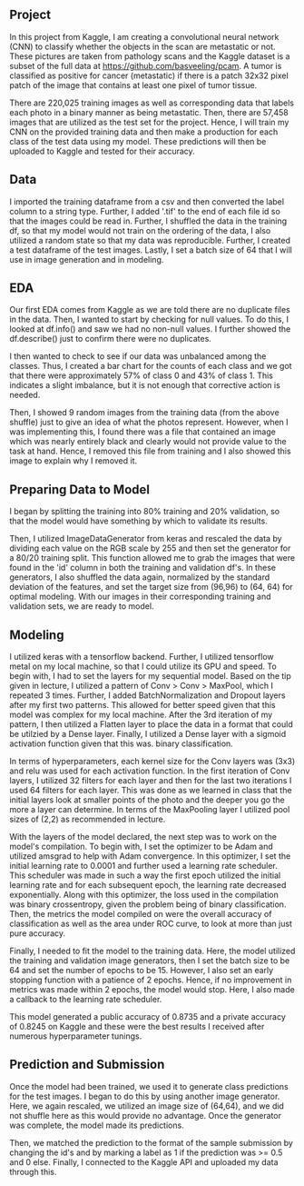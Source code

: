 ## Project

In this project from Kaggle, I am creating a convolutional neural network (CNN) to classify whether the objects in the scan are metastatic or not. These pictures are taken from pathology scans and the Kaggle dataset is a subset of the full data at https://github.com/basveeling/pcam. A tumor is classified as positive for cancer (metastatic) if there is a patch 32x32 pixel patch of the image that contains at least one pixel of tumor tissue.

There are 220,025 training images as well as corresponding data that labels each photo in a binary manner as being metastatic. Then, there are 57,458 images that are utilized as the test set for the project. Hence, I will train my CNN on the provided training data and then make a production for each class of the test data using my model. These predictions will then be uploaded to Kaggle and tested for their accuracy.

## Data

I imported the training dataframe from a csv and then converted the label column to a string type. Further, I added '.tif' to the end of each file id so that the images could be read in. Further, I shuffled the data in the training df, so that my model would not train on the ordering of the data, I also utilized a random state so that my data was reproducible. Further, I created a test dataframe of the test images. Lastly, I set a batch size of 64 that I will use in image generation and in modeling.

## EDA
Our first EDA comes from Kaggle as we are told there are no duplicate files in the data. Then, I wanted to start by checking for null values. To do this, I looked at df.info() and saw we had no non-null values. I further showed the df.describe() just to confirm there were no duplicates.

I then wanted to check to see if our data was unbalanced among the classes. Thus, I created a bar chart for the counts of each class and we got that there were approximately 57% of class 0 and 43% of class 1. This indicates a slight imbalance, but it is not enough that corrective action is needed. 

Then, I showed 9 random images from the training data (from the above shuffle) just to give an idea of what the photos represent. However, when I was implementing this, I found there was a file that contained an image which was nearly entirely black and clearly would not provide value to the task at hand. Hence, I removed this file from training and I also showed this image to explain why I removed it.

## Preparing Data to Model

I began by splitting the training into 80% training and 20% validation, so that the model would have something by which to validate its results.

Then, I utilized ImageDataGenerator from keras and rescaled the data by dividing each value on the RGB scale by 255 and then set the generator for a 80/20 training split. This function allowed me to grab the images that were found in the 'id' column in both the training and validation df's. In these generators, I also shuffled the data again, normalized by the standard deviation of the features, and set the target size from (96,96) to (64, 64) for optimal modeling. With our images in their corresponding training and validation sets, we are ready to model.


## Modeling

I utilized keras with a tensorflow backend. Further, I utilized tensorflow metal on my local machine, so that I could utilize its GPU and speed. To begin with, I had to set the layers for my sequential model. Based on the tip given in lecture, I utilized a pattern of Conv > Conv > MaxPool, which I repeated 3 times. Further, I added BatchNormalization and Dropout layers after my first two patterns. This allowed for better speed given that this model was complex for my local machine. After the 3rd iteration of my pattern, I then utilized a Flatten layer to place the data in a format that could be utilzied by a Dense layer. Finally, I utilized a Dense layer with a sigmoid activation function given that this was. binary classification. 

In terms of hyperparameters, each kernel size for the Conv layers was (3x3) and relu was used for each activation function. In the first iteration of Conv layers, I utilized 32 filters for each layer and then for the last two iterations I used 64 filters for each layer. This was done as we learned in class that the initial layers look at smaller points of the photo and the deeper you go the more a layer can determine. In terms of the MaxPooling layer I utilized pool sizes of (2,2) as recommended in lecture. 

With the layers of the model declared, the next step was to work on the model's compilation. To begin with, I set the optimizer to be Adam and utilized amsgrad to help with Adam convergence. In this optimizer, I set the initial learning rate to 0.0001 and further used a learning rate scheduler. This scheduler was made in such a way the first epoch utilized the initial learning rate and for each subsequent epoch, the learning rate decreased exponentially. Along with this optimizer, the loss used in the compilation was binary crossentropy, given the problem being of binary classification. Then, the metrics the model compiled on were the overall accuracy of classification as well as the area under ROC curve, to look at more than just pure accuracy.

Finally, I needed to fit the model to the training data. Here, the model utilized the training and validation image generators, then I set the batch size to be 64 and set the number of epochs to be 15. However, I also set an early stopping function with a patience of 2 epochs. Hence, if no improvement in metrics was made within 2 epochs, the model would stop. Here, I also made a callback to the learning rate scheduler. 

This model generated a public accuracy of 0.8735 and a private accuracy of 0.8245 on Kaggle and these were the best results I received after numerous hyperparameter tunings. 


## Prediction and Submission

Once the model had been trained, we used it to generate class predictions for the test images. I began to do this by using another image generator. Here, we again rescaled, we utilized an image size of (64,64), and we did not shuffle here as this would provide no advantage. Once the generator was complete, the model made its predictions. 

Then, we matched the prediction to the format of the sample submission by changing the id's and by marking a label as 1 if the prediction was >= 0.5 and 0 else. Finally, I connected to the Kaggle API and uploaded my data through this.



